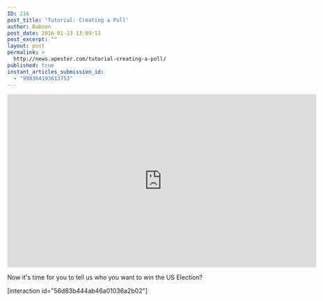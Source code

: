 ```yaml
---
ID: 216
post_title: 'Tutorial: Creating a Poll'
author: Baboon
post_date: 2016-01-13 13:09:13
post_excerpt: ""
layout: post
permalink: >
  http://news.apester.com/tutorial-creating-a-poll/
published: true
instant_articles_submission_id:
  - "998364193613753"
---
```

<div class="youtube-wrapper">
<iframe width="710" height="399" src="https://www.youtube.com/embed/LAh25zdKr_c?rel=0" frameborder="0" allowfullscreen></iframe>
</div>

Now it's time for you to tell us who you want to win the US Election?

[interaction id="56d83b444ab46a01036a2b02"]